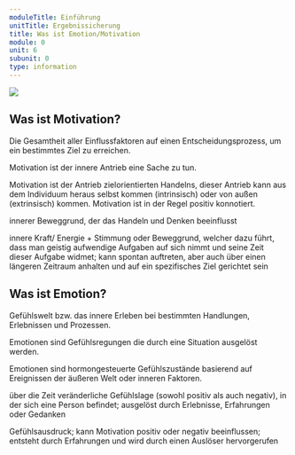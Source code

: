 ```yaml
---
moduleTitle: Einführung
unitTitle: Ergebnissicherung
title: Was ist Emotion/Motivation
module: 0
unit: 6
subunit: 0
type: information
---
```


![](motivation_emotion.PNG)



## Was ist Motivation?

Die Gesamtheit aller Einflussfaktoren auf einen Entscheidungsprozess, um ein bestimmtes Ziel zu erreichen. 

Motivation ist der innere Antrieb eine Sache zu tun.

Motivation ist der Antrieb zielorientierten Handelns, dieser Antrieb kann aus dem Individuum heraus selbst kommen (intrinsisch) oder von außen (extrinsisch) kommen. Motivation ist in der Regel positiv konnotiert.

innerer Beweggrund, der das Handeln und Denken beeinflusst

innere Kraft/ Energie + Stimmung oder Beweggrund, welcher dazu führt, dass man geistig aufwendige Aufgaben auf sich nimmt und seine Zeit dieser Aufgabe widmet; kann spontan auftreten, aber auch über einen längeren Zeitraum anhalten und auf ein spezifisches Ziel gerichtet sein


## Was ist Emotion?

Gefühlswelt bzw. das innere Erleben bei bestimmten Handlungen, Erlebnissen und Prozessen. 

Emotionen sind Gefühlsregungen die durch eine Situation ausgelöst werden. 

Emotionen sind hormongesteuerte Gefühlszustände basierend auf Ereignissen der äußeren Welt oder inneren Faktoren.

über die Zeit veränderliche Gefühlslage (sowohl positiv als auch negativ), in der sich eine Person befindet; ausgelöst durch Erlebnisse, Erfahrungen oder Gedanken

Gefühlsausdruck; kann Motivation positiv oder negativ beeinflussen; entsteht durch Erfahrungen und wird durch einen Auslöser hervorgerufen
